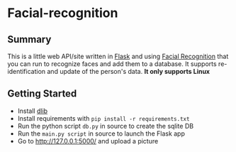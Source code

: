 # Facial-recognition
## **Summary** 
This is a little web API/site written in [Flask](https://flask.palletsprojects.com/en/2.0.x/) and using [Facial Recognition](https://github.com/ageitgey/face_recognition) that you can run to recognize faces and add them to a database. It supports re-identification and update of the person's data. **It only supports Linux**

## **Getting Started**
- Install [dlib](https://gist.github.com/ageitgey/629d75c1baac34dfa5ca2a1928a7aeaf)
- Install requirements with ```pip install -r requirements.txt```
- Run the python script ```db.py``` in source to create the sqlite DB
- Run the ```main.py script``` in source to launch the Flask app
- Go to http://127.0.0.1:5000/ and upload a picture
